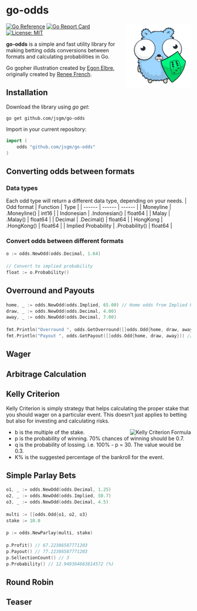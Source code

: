 # go-odds

<img align="right" src="https://github.com/jsgm/go-odds/raw/master/.github/go-odds.png" alt="go-odds" title="go-odds" />

[![Go Reference](https://pkg.go.dev/badge/badge/github.com/jsgm/go-odds.svg)](https://pkg.go.dev/github.com/jsgm/go-odds)
[![Go Report Card](https://goreportcard.com/badge/github.com/jsgm/go-odds)](https://goreportcard.com/report/github.com/jsgm/go-odds)
[![License: MIT](https://img.shields.io/badge/License-MIT-blue.svg)](https://opensource.org/licenses/MIT)

__go-odds__ is a simple and fast utility library for making betting odds conversions between formats and calculating probabilities in Go.

Go gopher illustration created by [Egon Elbre](https://github.com/egonelbre), originally created by [Renee French](https://reneefrench.blogspot.com/).

## Installation
Download the library using _go get_:
```
go get github.com/jsgm/go-odds
```

Import in your current repository:
```go
import (
    odds "github.com/jsgm/go-odds"
)
```

## Converting odds between formats
### Data types
Each odd type will return a different data type, depending on your needs.
| Odd format | Function | Type |
| ------ | ------ | ------ |
| Moneyline | .Moneyline() | int16 |
| Indonesian | .Indonesian() | float64 |
| Malay | .Malay() | float64 |
| Decimal | .Decimal() | float64 |
| HongKong | .HongKong() | float64 |
| Implied Probability | .Probability() | float64 |

### Convert odds between different formats
```go
o := odds.NewOdd(odds.Decimal, 1.64)

// Convert to implied probability
float := o.Probability()
```

## Overround and Payouts
```go
home, _ := odds.NewOdd(odds.Implied, 65.00) // Home odds from Implied Probability
draw, _ := odds.NewOdd(odds.Decimal, 4.00)
away, _ := odds.NewOdd(odds.Decimal, 7.00)

fmt.Println("Overround ", odds.GetOverround([]odds.Odd{home, draw, away})) // 4.285714285714278
fmt.Println("Payout ", odds.GetPayout([]odds.Odd{home, draw, away})) // 95.71428571428572
```

## Wager

## Arbitrage Calculation

## Kelly Criterion
Kelly Criterion is simply strategy that helps calculating the proper stake that you should wager on a particular event. This doesn't just applies to betting but also for investing and calculating risks.

<img align="right" src="https://latex.codecogs.com/svg.latex?\Large&space;K%=\frac{bp-q}{b}" alt="Kelly Criterion Formula">

- b is the multiple of the stake.
- p is the probability of winning. 70% chances of winning should be 0.7.
- q is the probability of lossing. i.e. 100% - p = 30. The value would be 0.3.
- K% is the suggested percentage of the bankroll for the event.

## Simple Parlay Bets
```go	
o1, _ := odds.NewOdd(odds.Decimal, 1.25)
o2, _ := odds.NewOdd(odds.Implied, 50.7)
o3, _ := odds.NewOdd(odds.Decimal, 4.5)

multi := []odds.Odd{o1, o2, o3} 
stake := 10.0

p := odds.NewParlay(multi, stake)

p.Profit() // 67.22386587771203
p.Payout() // 77.22386587771203
p.SellectionCount() // 3
p.Probability() // 12.949364663814572 (%)
```

## Round Robin
## Teaser